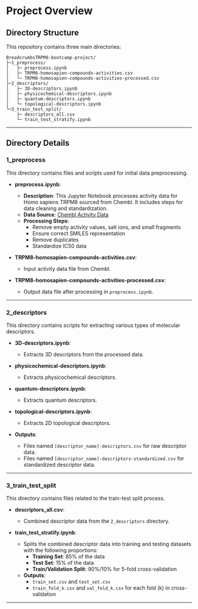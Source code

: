 # Project Overview

## Directory Structure

This repository contains three main directories:

```
BreadcrumbsTRPM8-bootcamp-project/
├─1_preprocess/
│   ├─ preprocess.ipynb
│   ├─ TRPM8-homosapien-compounds-activities.csv
│   └─ TRPM8-homosapien-compounds-activities-processed.csv
├─2_descriptors/
│   ├─ 3D-descriptors.ipynb
│   ├─ physicochemical-descriptors.ipynb
│   ├─ quantum-descriptors.ipynb
│   └─ topological-descriptors.ipynb
└─3_train_test_split/
    ├─ descriptors_all.csv
    └─ train_test_stratify.ipynb
```

---

## Directory Details

### 1_preprocess
This directory contains files and scripts used for initial data preprocessing.

- **preprocess.ipynb**:
  - **Description**: This Jupyter Notebook processes activity data for Homo sapiens TRPM8 sourced from Chembl. It includes steps for data cleaning and standardization.
  - **Data Source**: [Chembl Activity Data]([https://www.ebi.ac.uk/chembl/web_components/explore/activities/STATE_ID:QcxDH17OZ95LqHehOkjCEg%3D%3D](https://www.ebi.ac.uk/chembl/web_components/explore/target/CHEMBL1075319))
  - **Processing Steps**:
    - Remove empty activity values, salt ions, and small fragments
    - Ensure correct SMILES representation
    - Remove duplicates
    - Standardize IC50 data

- **TRPM8-homosapien-compounds-activities.csv**:
  - Input activity data file from Chembl.

- **TRPM8-homosapien-compounds-activities-processed.csv**:
  - Output data file after processing in `preprocess.ipynb`.

---

### 2_descriptors
This directory contains scripts for extracting various types of molecular descriptors.

- **3D-descriptors.ipynb**:
  - Extracts 3D descriptors from the processed data.

- **physicochemical-descriptors.ipynb**:
  - Extracts physicochemical descriptors.

- **quantum-descriptors.ipynb**:
  - Extracts quantum descriptors.

- **topological-descriptors.ipynb**:
  - Extracts 2D topological descriptors.

- **Outputs**:
  - Files named `[descriptor_name]-descriptors.csv` for raw descriptor data.
  - Files named `[descriptor_name]-descriptors-standardized.csv` for standardized descriptor data.

---

### 3_train_test_split
This directory contains files related to the train-test split process.

- **descriptors_all.csv**:
  - Combined descriptor data from the `2_descriptors` directory.

- **train_test_stratify.ipynb**:
  - Splits the combined descriptor data into training and testing datasets with the following proportions:
    - **Training Set**: 85% of the data
    - **Test Set**: 15% of the data
    - **Train/Validation Split**: 90%/10% for 5-fold cross-validation
  - **Outputs**:
    - `train_set.csv` and `test_set.csv`
    - `train_fold_k.csv` and `val_fold_k.csv` for each fold (k) in cross-validation

---
